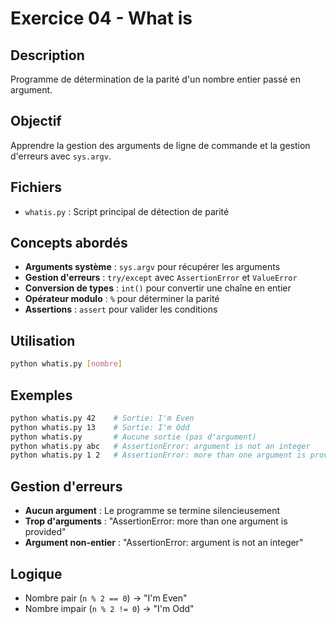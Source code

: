 # Exercice 04 - What is

## Description
Programme de détermination de la parité d'un nombre entier passé en argument.

## Objectif
Apprendre la gestion des arguments de ligne de commande et la gestion d'erreurs avec `sys.argv`.

## Fichiers
- `whatis.py` : Script principal de détection de parité

## Concepts abordés
- **Arguments système** : `sys.argv` pour récupérer les arguments
- **Gestion d'erreurs** : `try/except` avec `AssertionError` et `ValueError`
- **Conversion de types** : `int()` pour convertir une chaîne en entier
- **Opérateur modulo** : `%` pour déterminer la parité
- **Assertions** : `assert` pour valider les conditions

## Utilisation
```bash
python whatis.py [nombre]
```

## Exemples
```bash
python whatis.py 42    # Sortie: I'm Even
python whatis.py 13    # Sortie: I'm Odd
python whatis.py       # Aucune sortie (pas d'argument)
python whatis.py abc   # AssertionError: argument is not an integer
python whatis.py 1 2   # AssertionError: more than one argument is provided
```

## Gestion d'erreurs
- **Aucun argument** : Le programme se termine silencieusement
- **Trop d'arguments** : "AssertionError: more than one argument is provided"
- **Argument non-entier** : "AssertionError: argument is not an integer"

## Logique
- Nombre pair (`n % 2 == 0`) → "I'm Even"
- Nombre impair (`n % 2 != 0`) → "I'm Odd"
